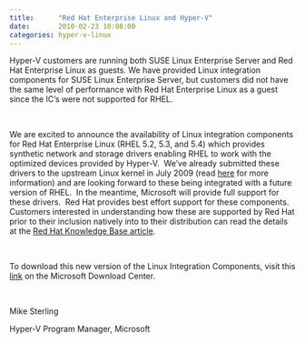```yaml
---
title:      "Red Hat Enterprise Linux and Hyper-V"
date:       2010-02-23 10:08:00
categories: hyper-v-linux
---
```

Hyper-V customers are running both SUSE Linux Enterprise Server and Red Hat Enterprise Linux as guests. We have provided Linux integration components for SUSE Linux Enterprise Server, but customers did not have the same level of performance with Red Hat Enterprise Linux as a guest since the IC’s were not supported for RHEL. 

 

We are excited to announce the availability of Linux integration components for Red Hat Enterprise Linux (RHEL 5.2, 5.3, and 5.4) which provides synthetic network and storage drivers enabling RHEL to work with the optimized devices provided by Hyper-V.  We’ve already submitted these drivers to the upstream Linux kernel in July 2009 (read [here](http://blogs.technet.com/virtualization/archive/2009/07/20/linux-ics-for-hyper-v-and-gplv2.aspx) for more information) and are looking forward to these being integrated with a future version of RHEL.  In the meantime, Microsoft will provide full support for these drivers.  Red Hat provides best effort support for these components. Customers interested in understanding how these are supported by Red Hat prior to their inclusion natively into to their distribution can read the details at the [Red Hat Knowledge Base article](http://kbase.redhat.com/faq/docs/DOC-1068).

 

To download this new version of the Linux Integration Components, visit this [link](http://www.microsoft.com/downloads/details.aspx?displaylang=en&FamilyID=c299d675-bb9f-41cf-b5eb-74d0595ccc5c) on the Microsoft Download Center.

 

Mike Sterling

Hyper-V Program Manager, Microsoft
